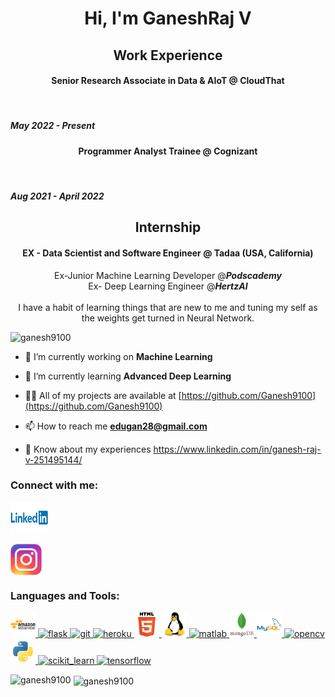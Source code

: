 <h1 align="center">Hi, I'm GaneshRaj V</h1>
<h2 align='center'>Work Experience</h2>
<h4 align='center'>Senior Research Associate in Data & AIoT @ CloudThat</h4><br>
<h5> May 2022 - Present</h5>
<h4 align='center'> Programmer Analyst Trainee @ Cognizant</h4> <br>
<h5> Aug 2021 - April 2022</h5>
<h2 align='center'>Internship</h2>
<h4 align='center'>EX - Data Scientist and Software Engineer @ Tadaa (USA, California)</h4>
<p align="center">Ex-Junior Machine Learning Developer @<b><i>Podscademy</i></b><br>Ex- Deep Learning Engineer @<b><i>HertzAI</i></b><br><br>I have a habit of learning things that are new to me and tuning my self as the weights get turned in Neural Network.</p>

<p align="left"> <img src="https://komarev.com/ghpvc/?username=ganesh9100&label=Profile%20views&color=0e75b6&style=flat" alt="ganesh9100" /> </p>

- 🔭 I’m currently working on **Machine Learning**

- 🌱 I’m currently learning **Advanced Deep Learning**

- 👨‍💻 All of my projects are available at [https://github.com/Ganesh9100](https://github.com/Ganesh9100)

- 📫 How to reach me **edugan28@gmail.com**

- 📄 Know about my experiences https://www.linkedin.com/in/ganesh-raj-v-251495144/

<h3 align="left">Connect with me:</h3>
<p align="left">
  
<a href="https://www.linkedin.com/in/ganesh-raj-v-251495144/" target="blank"><img align="center" src="https://github.com/Ganesh9100/Ganesh9100/blob/main/linkedin_.png" alt="https://www.linkedin.com/in/ganesh-raj-v-251495144/" height="50" width="60" /></a>
<br>
<br>
<a href="https://www.instagram.com/raj_ganesh12/" target="blank"><img align="center" src="https://github.com/Ganesh9100/Ganesh9100/blob/main/insta.png" alt="https://www.instagram.com/raj_ganesh12/" height="50" width="50" /></a>
</p>

<h3 align="left">Languages and Tools:</h3>
<p align="left"> <a href="https://aws.amazon.com" target="_blank"> <img src="https://raw.githubusercontent.com/devicons/devicon/master/icons/amazonwebservices/amazonwebservices-original-wordmark.svg" alt="aws" width="40" height="40"/> </a> <a href="https://flask.palletsprojects.com/" target="_blank"> <img src="https://www.vectorlogo.zone/logos/pocoo_flask/pocoo_flask-icon.svg" alt="flask" width="40" height="40"/> </a> <a href="https://git-scm.com/" target="_blank"> <img src="https://www.vectorlogo.zone/logos/git-scm/git-scm-icon.svg" alt="git" width="40" height="40"/> </a> <a href="https://heroku.com" target="_blank"> <img src="https://www.vectorlogo.zone/logos/heroku/heroku-icon.svg" alt="heroku" width="40" height="40"/> </a> <a href="https://www.w3.org/html/" target="_blank"> <img src="https://raw.githubusercontent.com/devicons/devicon/master/icons/html5/html5-original-wordmark.svg" alt="html5" width="40" height="40"/> </a> <a href="https://www.linux.org/" target="_blank"> <img src="https://raw.githubusercontent.com/devicons/devicon/master/icons/linux/linux-original.svg" alt="linux" width="40" height="40"/> </a> <a href="https://www.mathworks.com/" target="_blank"> <img src="https://raw.githubusercontent.com/simple-icons/simple-icons/master/icons/mathworks.svg" alt="matlab" width="40" height="40"/> </a> <a href="https://www.mongodb.com/" target="_blank"> <img src="https://raw.githubusercontent.com/devicons/devicon/master/icons/mongodb/mongodb-original-wordmark.svg" alt="mongodb" width="40" height="40"/> </a> <a href="https://www.mysql.com/" target="_blank"> <img src="https://raw.githubusercontent.com/devicons/devicon/master/icons/mysql/mysql-original-wordmark.svg" alt="mysql" width="40" height="40"/> </a> <a href="https://opencv.org/" target="_blank"> <img src="https://www.vectorlogo.zone/logos/opencv/opencv-icon.svg" alt="opencv" width="40" height="40"/> </a> <a href="https://www.python.org" target="_blank"> <img src="https://raw.githubusercontent.com/devicons/devicon/master/icons/python/python-original.svg" alt="python" width="40" height="40"/> </a> <a href="https://scikit-learn.org/" target="_blank"> <img src="https://upload.wikimedia.org/wikipedia/commons/0/05/Scikit_learn_logo_small.svg" alt="scikit_learn" width="40" height="40"/> </a> <a href="https://www.tensorflow.org" target="_blank"> <img src="https://www.vectorlogo.zone/logos/tensorflow/tensorflow-icon.svg" alt="tensorflow" width="40" height="40"/> </a> </p>

<p><img align="left" src="https://github-readme-stats.vercel.app/api/top-langs?username=ganesh9100&show_icons=true&locale=en&layout=compact" alt="ganesh9100" /></p>

<p>&nbsp;<img align="center" src="https://github-readme-stats.vercel.app/api?username=ganesh9100&show_icons=true&locale=en" alt="ganesh9100" /></p>
